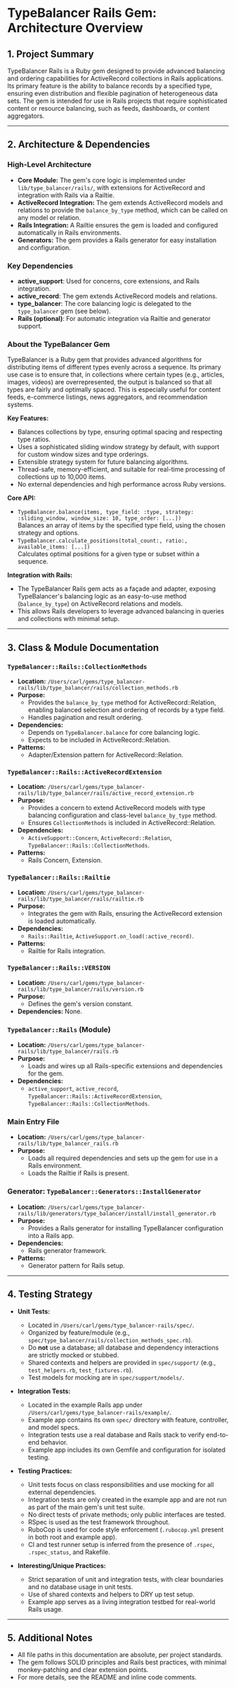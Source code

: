 # TypeBalancer Rails Gem: Architecture Overview

## 1. Project Summary

TypeBalancer Rails is a Ruby gem designed to provide advanced balancing and ordering capabilities for ActiveRecord collections in Rails applications. Its primary feature is the ability to balance records by a specified type, ensuring even distribution and flexible pagination of heterogeneous data sets. The gem is intended for use in Rails projects that require sophisticated content or resource balancing, such as feeds, dashboards, or content aggregators.

---

## 2. Architecture & Dependencies

### High-Level Architecture
- **Core Module:** The gem's core logic is implemented under `lib/type_balancer/rails/`, with extensions for ActiveRecord and integration with Rails via a Railtie.
- **ActiveRecord Integration:** The gem extends ActiveRecord models and relations to provide the `balance_by_type` method, which can be called on any model or relation.
- **Rails Integration:** A Railtie ensures the gem is loaded and configured automatically in Rails environments.
- **Generators:** The gem provides a Rails generator for easy installation and configuration.

### Key Dependencies
- **active_support**: Used for concerns, core extensions, and Rails integration.
- **active_record**: The gem extends ActiveRecord models and relations.
- **type_balancer**: The core balancing logic is delegated to the `type_balancer` gem (see below).
- **Rails (optional)**: For automatic integration via Railtie and generator support.

### About the TypeBalancer Gem

TypeBalancer is a Ruby gem that provides advanced algorithms for distributing items of different types evenly across a sequence. Its primary use case is to ensure that, in collections where certain types (e.g., articles, images, videos) are overrepresented, the output is balanced so that all types are fairly and optimally spaced. This is especially useful for content feeds, e-commerce listings, news aggregators, and recommendation systems.

**Key Features:**
- Balances collections by type, ensuring optimal spacing and respecting type ratios.
- Uses a sophisticated sliding window strategy by default, with support for custom window sizes and type orderings.
- Extensible strategy system for future balancing algorithms.
- Thread-safe, memory-efficient, and suitable for real-time processing of collections up to 10,000 items.
- No external dependencies and high performance across Ruby versions.

**Core API:**
- `TypeBalancer.balance(items, type_field: :type, strategy: :sliding_window, window_size: 10, type_order: [...])`  
  Balances an array of items by the specified type field, using the chosen strategy and options.
- `TypeBalancer.calculate_positions(total_count:, ratio:, available_items: [...])`  
  Calculates optimal positions for a given type or subset within a sequence.

**Integration with Rails:**
- The TypeBalancer Rails gem acts as a façade and adapter, exposing TypeBalancer's balancing logic as an easy-to-use method (`balance_by_type`) on ActiveRecord relations and models.
- This allows Rails developers to leverage advanced balancing in queries and collections with minimal setup.

---

## 3. Class & Module Documentation

### `TypeBalancer::Rails::CollectionMethods`
- **Location:** `/Users/carl/gems/type_balancer-rails/lib/type_balancer/rails/collection_methods.rb`
- **Purpose:**
  - Provides the `balance_by_type` method for ActiveRecord::Relation, enabling balanced selection and ordering of records by a type field.
  - Handles pagination and result ordering.
- **Dependencies:**
  - Depends on `TypeBalancer.balance` for core balancing logic.
  - Expects to be included in ActiveRecord::Relation.
- **Patterns:**
  - Adapter/Extension pattern for ActiveRecord::Relation.

### `TypeBalancer::Rails::ActiveRecordExtension`
- **Location:** `/Users/carl/gems/type_balancer-rails/lib/type_balancer/rails/active_record_extension.rb`
- **Purpose:**
  - Provides a concern to extend ActiveRecord models with type balancing configuration and class-level `balance_by_type` method.
  - Ensures `CollectionMethods` is included in ActiveRecord::Relation.
- **Dependencies:**
  - `ActiveSupport::Concern`, `ActiveRecord::Relation`, `TypeBalancer::Rails::CollectionMethods`.
- **Patterns:**
  - Rails Concern, Extension.

### `TypeBalancer::Rails::Railtie`
- **Location:** `/Users/carl/gems/type_balancer-rails/lib/type_balancer/rails/railtie.rb`
- **Purpose:**
  - Integrates the gem with Rails, ensuring the ActiveRecord extension is loaded automatically.
- **Dependencies:**
  - `Rails::Railtie`, `ActiveSupport.on_load(:active_record)`.
- **Patterns:**
  - Railtie for Rails integration.

### `TypeBalancer::Rails::VERSION`
- **Location:** `/Users/carl/gems/type_balancer-rails/lib/type_balancer/rails/version.rb`
- **Purpose:**
  - Defines the gem's version constant.
- **Dependencies:** None.

### `TypeBalancer::Rails` (Module)
- **Location:** `/Users/carl/gems/type_balancer-rails/lib/type_balancer/rails.rb`
- **Purpose:**
  - Loads and wires up all Rails-specific extensions and dependencies for the gem.
- **Dependencies:**
  - `active_support`, `active_record`, `TypeBalancer::Rails::ActiveRecordExtension`, `TypeBalancer::Rails::CollectionMethods`.

### Main Entry File
- **Location:** `/Users/carl/gems/type_balancer-rails/lib/type_balancer_rails.rb`
- **Purpose:**
  - Loads all required dependencies and sets up the gem for use in a Rails environment.
  - Loads the Railtie if Rails is present.

### Generator: `TypeBalancer::Generators::InstallGenerator`
- **Location:** `/Users/carl/gems/type_balancer-rails/lib/generators/type_balancer/install/install_generator.rb`
- **Purpose:**
  - Provides a Rails generator for installing TypeBalancer configuration into a Rails app.
- **Dependencies:**
  - Rails generator framework.
- **Patterns:**
  - Generator pattern for Rails setup.

---

## 4. Testing Strategy

- **Unit Tests:**
  - Located in `/Users/carl/gems/type_balancer-rails/spec/`.
  - Organized by feature/module (e.g., `spec/type_balancer/rails/collection_methods_spec.rb`).
  - Do **not** use a database; all database and dependency interactions are strictly mocked or stubbed.
  - Shared contexts and helpers are provided in `spec/support/` (e.g., `test_helpers.rb`, `test_fixtures.rb`).
  - Test models for mocking are in `spec/support/models/`.

- **Integration Tests:**
  - Located in the example Rails app under `/Users/carl/gems/type_balancer-rails/example/`.
  - Example app contains its own `spec/` directory with feature, controller, and model specs.
  - Integration tests use a real database and Rails stack to verify end-to-end behavior.
  - Example app includes its own Gemfile and configuration for isolated testing.

- **Testing Practices:**
  - Unit tests focus on class responsibilities and use mocking for all external dependencies.
  - Integration tests are only created in the example app and are not run as part of the main gem's unit test suite.
  - No direct tests of private methods; only public interfaces are tested.
  - RSpec is used as the test framework throughout.
  - RuboCop is used for code style enforcement (`.rubocop.yml` present in both root and example app).
  - CI and test runner setup is inferred from the presence of `.rspec`, `.rspec_status`, and Rakefile.

- **Interesting/Unique Practices:**
  - Strict separation of unit and integration tests, with clear boundaries and no database usage in unit tests.
  - Use of shared contexts and helpers to DRY up test setup.
  - Example app serves as a living integration testbed for real-world Rails usage.

---

## 5. Additional Notes
- All file paths in this documentation are absolute, per project standards.
- The gem follows SOLID principles and Rails best practices, with minimal monkey-patching and clear extension points.
- For more details, see the README and inline code comments. 